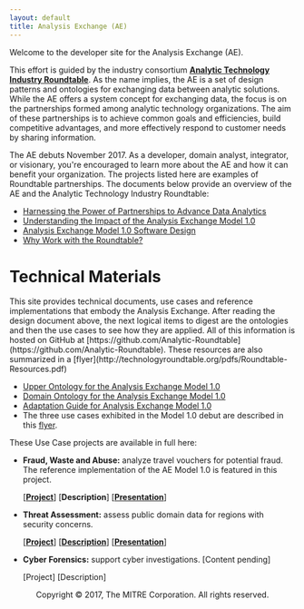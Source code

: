 ```yaml
---
layout: default
title: Analysis Exchange (AE)
---
```



Welcome to the developer site for the Analysis Exchange (AE).

This effort is guided by the industry consortium <b><a href="http://technologyroundtable.org" target="new">Analytic Technology Industry Roundtable</a></b>. As the name implies, the AE is a set of design patterns and ontologies for exchanging data between analytic solutions.  While the AE offers a system concept for exchanging data, the focus is on the partnerships formed among analytic technology organizations. The aim of these partnerships is to achieve common goals and efficiencies, build competitive advantages, and more effectively respond to customer needs by sharing information. 

The AE debuts November 2017. As a developer, domain analyst, integrator, or visionary, you're encouraged to learn more about the AE and how it can benefit your organization. The projects listed here are examples of Roundtable partnerships.  The documents below provide an overview of the AE and the Analytic Technology Industry Roundtable:

* [Harnessing the Power of Partnerships to Advance Data Analytics](http://technologyroundtable.org/pdfs/Roundtable2.pdf)
* [Understanding the Impact of the Analysis Exchange Model 1.0](http://technologyroundtable.org/pdfs/AE-Impact-Whitepape.pdf)
* [Analysis Exchange Model 1.0 Software Design](http://technologyroundtable.org/pdfs/Analysis-Exchange-Model1-Design-2017.pdf)
* [Why Work with the Roundtable?](http://technologyroundtable.org/pdfs/Why-Work-With-The-Roundtable.pdf) 

<h1>Technical Materials</h1>
This site provides technical documents, use cases and reference implementations that embody the Analysis Exchange. After reading the design document above, the next logical items to digest are the ontologies and then the use cases to see how they are applied.  All of this information is hosted on GitHub at [https://github.com/Analytic-Roundtable](https://github.com/Analytic-Roundtable).  These resources are also summarized in a [flyer](http://technologyroundtable.org/pdfs/Roundtable-Resources.pdf)

* [Upper Ontology for the Analysis Exchange Model 1.0](https://github.com/Analytic-Roundtable/Analysis-Exchange/raw/master/AnalysisExchange-Upper-Ontology-2017.pdf)
* [Domain Ontology for the Analysis Exchange Model 1.0](https://github.com/Analytic-Roundtable/Analysis-Exchange/raw/master/AnalysisExchange-Domain-Ontologies-2017.pdf)
* [Adaptation Guide for Analysis Exchange Model 1.0](https://github.com/Analytic-Roundtable/Analysis-Exchange/PENDING)
* The three use cases exhibited in the Model 1.0 debut are described in this 
  [flyer](http://technologyroundtable.org/pdfs/Roundtable-Three-Use-Cases.pdf).

These Use Case projects are available in full here:

* **Fraud, Waste and Abuse:** analyze travel vouchers for potential fraud.  The reference implementation of the AE Model 1.0 is featured in this project. 

    [<b><a href="https://github.com/Analytic-Roundtable/UseCase-FraudWasteAbuse" target="new">Project</a></b>] 
    \[**Description**\]
    \[**[Presentation](https://raw.githubusercontent.com/Analytic-Roundtable/UseCase-FraudWasteAbuse/master/Fraud_Waste_Abuse_presentation.pdf)**\]

* **Threat Assessment:** assess public domain data for regions with security concerns.

    [<b><a href="https://github.com/Analytic-Roundtable/UseCase-ThreatAssessment" target="new">Project</a></b>]
    \[**[Description](https://github.com/Analytic-Roundtable/UseCase-ThreatAssessment/raw/master/UseCase-ThreatAssessment-v9.pdf)**\]
    \[**[Presentation](https://github.com/Analytic-Roundtable/UseCase-ThreatAssessment/raw/master/UseCase-ThreatAssessment-presentation-v6.pdf)**\]

* **Cyber Forensics:** support cyber investigations. \[Content pending\]

    \[Project\]<!-- <b><a href="https://github.com/Analytic-Roundtable/UseCase-CyberForensics" target="new">Project</a></b> -->
    \[Description\] <!-- (https://github.com/Analytic-Roundtable/UseCase-CyberForensics/blob/master/Cyber%20Use%20Case.pdf)--> 


<center>Copyright © 2017, The MITRE Corporation. All rights reserved. </center>

